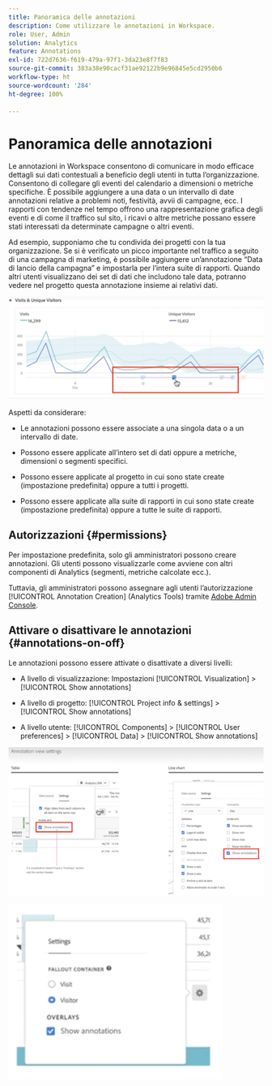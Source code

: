```yaml
---
title: Panoramica delle annotazioni
description: Come utilizzare le annotazioni in Workspace.
role: User, Admin
solution: Analytics
feature: Annotations
exl-id: 722d7636-f619-479a-97f1-3da23e8f7f83
source-git-commit: 383a38e90cacf31ae92122b9e96845e5cd2950b6
workflow-type: ht
source-wordcount: '284'
ht-degree: 100%

---
```


# Panoramica delle annotazioni

Le annotazioni in Workspace consentono di comunicare in modo efficace dettagli sui dati contestuali a beneficio degli utenti in tutta l’organizzazione. Consentono di collegare gli eventi del calendario a dimensioni o metriche specifiche. È possibile aggiungere a una data o un intervallo di date annotazioni relative a problemi noti, festività, avvii di campagne, ecc. I rapporti con tendenze nel tempo offrono una rappresentazione grafica degli eventi e di come il traffico sul sito, i ricavi o altre metriche possano essere stati interessati da determinate campagne o altri eventi.

Ad esempio, supponiamo che tu condivida dei progetti con la tua organizzazione. Se si è verificato un picco importante nel traffico a seguito di una campagna di marketing, è possibile aggiungere un’annotazione “Data di lancio della campagna” e impostarla per l’intera suite di rapporti. Quando altri utenti visualizzano dei set di dati che includono tale data, potranno vedere nel progetto questa annotazione insieme ai relativi dati.

![](assets/multi-day.png)

Aspetti da considerare:

* Le annotazioni possono essere associate a una singola data o a un intervallo di date.

* Possono essere applicate all’intero set di dati oppure a metriche, dimensioni o segmenti specifici.

* Possono essere applicate al progetto in cui sono state create (impostazione predefinita) oppure a tutti i progetti.

* Possono essere applicate alla suite di rapporti in cui sono state create (impostazione predefinita) oppure a tutte le suite di rapporti.

## Autorizzazioni {#permissions}

Per impostazione predefinita, solo gli amministratori possono creare annotazioni. Gli utenti possono visualizzarle come avviene con altri componenti di Analytics (segmenti, metriche calcolate ecc.).

Tuttavia, gli amministratori possono assegnare agli utenti l’autorizzazione [!UICONTROL Annotation Creation] (Analytics Tools) tramite [Adobe Admin Console](https://experienceleague.adobe.com/docs/analytics/admin/admin-console/permissions/analytics-tools.html?lang=it).

## Attivare o disattivare le annotazioni {#annotations-on-off}

Le annotazioni possono essere attivate o disattivate a diversi livelli:

* A livello di visualizzazione: Impostazioni [!UICONTROL Visualization] > [!UICONTROL Show annotations]

* A livello di progetto: [!UICONTROL Project info & settings] > [!UICONTROL Show annotations]

* A livello utente: [!UICONTROL Components] > [!UICONTROL User preferences] > [!UICONTROL Data] > [!UICONTROL Show annotations]

![](assets/show-ann.png)

![](assets/show-ann2.png)
